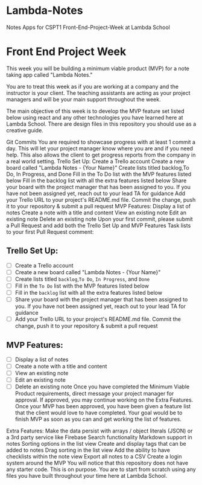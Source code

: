 # Lambda-Notes
Notes Apps for CSPT1 Front-End-Project-Week at Lambda School 


# Front End Project Week
This week you will be building a minimum viable product (MVP) for a note taking app called "Lambda Notes."

You are to treat this week as if you are working at a company and the instructor is your client. The teaching assistants are acting as your project managers and will be your main support throughout the week.

The main objective of this week is to develop the MVP feature set listed below using react and any other technologies you have learned here at Lambda School. There are design files in this repository you should use as a creative guide.

Git Commits
You are required to showcase progress with at least 1 commit a day. This will let your project manager know where you are and if you need help. This also allows the client to get progress reports from the company in a real world setting.
Trello Set Up:
 Create a Trello account
 Create a new board called "Lambda Notes - {Your Name}"
 Create lists titled backlog,To Do, In Progress, and Done
 Fill in the To Do list with the MVP features listed below
 Fill in the backlog list with all the extra features listed below
 Share your board with the project manager that has been assigned to you. If you have not been assigned yet, reach out to your lead TA for guidance
 Add your Trello URL to your project's README.md file. Commit the change, push it to your repository & submit a pull request
MVP Features:
 Display a list of notes
 Create a note with a title and content
 View an existing note
 Edit an existing note
 Delete an existing note
Upon your first commit, please submit a Pull Request and add both the Trello Set Up and MVP Features Task lists to your first Pull Request comment:

## Trello Set Up:
* [ ] Create a Trello account
* [ ] Create a new board called "Lambda Notes - {Your Name}"
* [ ] Create lists titled `backlog`,`To Do`, `In Progress`, and `Done`
* [ ] Fill in the `To Do` list with the MVP features listed below
* [ ] Fill in the `backlog` list with all the extra features listed below
* [ ] Share your board with the project manager that has been assigned to you.  If you have not been assigned yet, reach out to your lead TA for guidance
* [ ] Add your Trello URL to your project's README.md file.  Commit the change, push it to your repository & submit a pull request

## MVP Features:
* [ ] Display a list of notes
* [ ] Create a note with a title and content
* [ ] View an existing note
* [ ] Edit an existing note
* [ ] Delete an existing note
Once you have completed the Minimum Viable Product requirements, direct message your project manager for approval. If approved, you may continue working on the Extra Features.
Once your MVP has been approved, you have been given a feature list that the client would love to have completed. Your goal would be to finish MVP as soon as you can and get working the list of features.

Extra Features:
 Make the data persist with arrays / object literals (JSON) or a 3rd party service like Firebase
 Search functionality
 Markdown support in notes
 Sorting options in the list view
 Create and display tags that can be added to notes
 Drag sorting in the list view
 Add the ability to have checklists within the note view
 Export all notes to a CSV
 Create a login system around the MVP
You will notice that this repository does not have any starter code. This is on purpose. You are to start from scratch using any files you have built throughout your time here at Lambda School.
